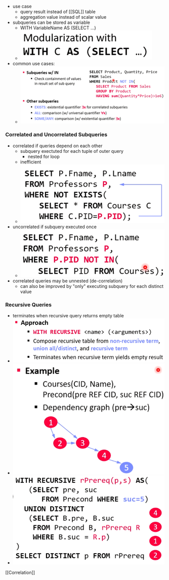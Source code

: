 + use case
	+ query result instead of [[SQL]] table
	+ aggregation value instead of scalar value
+ subqueries can be stored as variable
	+ WITH VariableName AS (SELECT ...)
	+ ![](../../../z_images/Pasted%20image%2020220412152501.png)
+ common use cases:
	+ ![](../../../z_images/Pasted%20image%2020220412152541.png)

### Correlated and Uncorrelated Subqueries
+ correlated if queries depend on each other
	+ subquery exectuted for each tuple of outer query
		+ nested for loop 
	+ inefficient
	+ ![](../../../z_images/Pasted%20image%2020220412152728.png)
+ uncorrelated if subquery executed once
	+ ![](../../../z_images/Pasted%20image%2020220412152926.png)
+ correlated queries may be unnested (de-correlation)
	+ can also be improved by "only" executing subquery for each distinct value

### Recursive Queries
+ terminates when recursive query returns empty table
+ ![](../../../z_images/Pasted%20image%2020220412153237.png)
+ ![](../../../z_images/Pasted%20image%2020220412153249.png)
+ ![](../../../z_images/Pasted%20image%2020220412153255.png)

[[Correlation]]
